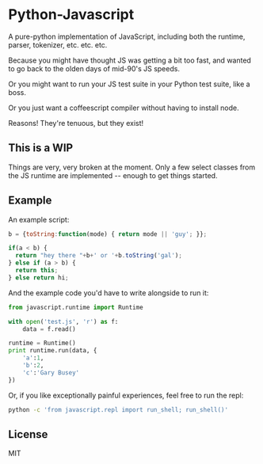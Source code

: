 Python-Javascript
=================

A pure-python implementation of JavaScript, including both the runtime, parser, tokenizer, etc. etc. etc.

Because you might have thought JS was getting a bit too fast, and wanted to go back to the olden days of mid-90's JS speeds.

Or you might want to run your JS test suite in your Python test suite, like a boss.

Or you just want a coffeescript compiler without having to install node.

Reasons! They're tenuous, but they exist!

This is a WIP
-------------

Things are very, very broken at the moment. Only a few select classes from the JS runtime are implemented -- enough to get things started.

Example
-------

An example script:

````javascript
b = {toString:function(mode) { return mode || 'guy'; }};

if(a < b) {
  return "hey there "+b+' or '+b.toString('gal');
} else if (a > b) {
  return this;
} else return hi;
````

And the example code you'd have to write alongside to run it:

````python
from javascript.runtime import Runtime

with open('test.js', 'r') as f:
    data = f.read()

runtime = Runtime()
print runtime.run(data, {
    'a':1,
    'b':2,
    'c':'Gary Busey'
})
````

Or, if you like exceptionally painful experiences, feel free to run the repl:

````bash
python -c 'from javascript.repl import run_shell; run_shell()'
````

License
-------

MIT
